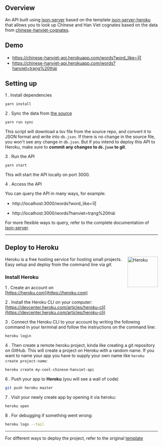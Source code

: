 ## Overview

An API built using [json-server](https://github.com/typicode/json-server) based on the template [json-server-heroku](https://github.com/jesperorb/json-server-heroku) that allows you to look up Chinese and Han Viet cognates based on the data from [chinese-hanviet-cognates](https://github.com/ryanphung/chinese-hanviet-cognates).

## Demo

* https://chinese-hanviet-api.herokuapp.com/words?word_like=可
* https://chinese-hanviet-api.herokuapp.com/words?hanviet=trạng%20thái

## Setting up

1 . Install dependencies

```bash
yarn install
```

2 . Sync the data from [the source](https://github.com/ryanphung/chinese-hanviet-cognates)

```bash
yarn run sync
```

This script will download a tsv file from the source repo, and convert it to JSON format and write into `db.json`. If there is no change in the source file, you won't see any change in `db.json`. But if you intend to deploy this API to Heroku, make sure to **commit any changes to `db.json` to git**.

3 . Run the API

```bash
yarn start
```

This will start the API locally on port 3000.

4 . Access the API

You can query the API in many ways, for example:

* http://localhost:3000/words?word_like=可

* http://localhost:3000/words?hanviet=trạng%20thái

For more flexible ways to query, refer to the complete documentation of [json-server](https://github.com/typicode/json-server).

---

## Deploy to **Heroku**

<img align="right" width="100px" height="auto" src="https://cdn.worldvectorlogo.com/logos/heroku.svg" alt="Heroku">

Heroku is a free hosting service for hosting small projects. Easy setup and deploy from the command line via _git_.

### Install Heroku

1 . Create an account on <br/>[https://heroku.com](https://heroku.com)

2 . Install the Heroku CLI on your computer: <br/>[https://devcenter.heroku.com/articles/heroku-cli](https://devcenter.heroku.com/articles/heroku-cli)

3 . Connect the Heroku CLI to your account by writing the following command in your terminal and follow the instructions on the command line:
```bash
heroku login
```

4 . Then create a remote heroku project, kinda like creating a git repository on GitHub. This will create a project on Heroku with a random name. If you want to name your app you have to supply your own name like `heroku create project-name`:
```bash
heroku create my-cool-chinese-hanviet-api
```

6 . Push your app to **Heroku** (you will see a wall of code)
```bash
git push heroku master
```

7 . Visit your newly create app by opening it via heroku:
```bash
heroku open
```

8 . For debugging if something went wrong:
```bash
heroku logs --tail
```

---

For different ways to deploy the project, refer to the original [template](https://github.com/jesperorb/json-server-heroku)
